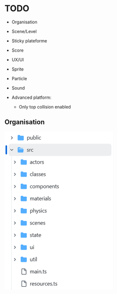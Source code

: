 # TODO

- Organisation
- Scene/Level
- Sticky plateforme
- Score
- UX/UI
- Sprite
- Particle
- Sound

- Advanced platform:
    * Only top collision enabled


## Organisation
![alt text](files_tree.png)
